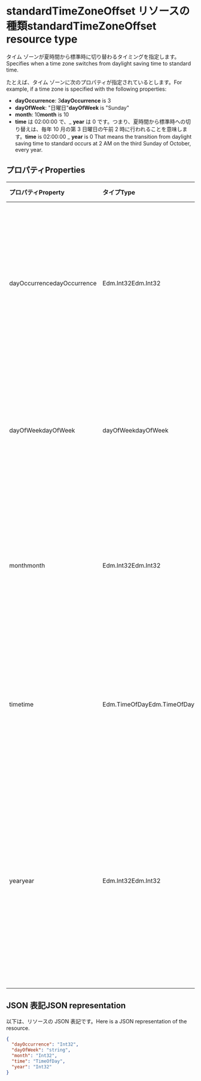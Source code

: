 # <a name="standardtimezoneoffset-resource-type"></a><span data-ttu-id="0a7bb-101">standardTimeZoneOffset リソースの種類</span><span class="sxs-lookup"><span data-stu-id="0a7bb-101">standardTimeZoneOffset resource type</span></span>

<span data-ttu-id="0a7bb-102">タイム ゾーンが夏時間から標準時に切り替わるタイミングを指定します。</span><span class="sxs-lookup"><span data-stu-id="0a7bb-102">Specifies when a time zone switches from daylight saving time to standard time.</span></span>

<span data-ttu-id="0a7bb-103">たとえば、タイム ゾーンに次のプロパティが指定されているとします。</span><span class="sxs-lookup"><span data-stu-id="0a7bb-103">For example, if a time zone is specified with the following properties:</span></span>

- <span data-ttu-id="0a7bb-104">**dayOccurrence**: 3</span><span class="sxs-lookup"><span data-stu-id="0a7bb-104">**dayOccurrence** is 3</span></span>
- <span data-ttu-id="0a7bb-105">**dayOfWeek**: "日曜日"</span><span class="sxs-lookup"><span data-stu-id="0a7bb-105">**dayOfWeek** is "Sunday"</span></span>
- <span data-ttu-id="0a7bb-106">**month**: 10</span><span class="sxs-lookup"><span data-stu-id="0a7bb-106">**month** is 10</span></span>
- <span data-ttu-id="0a7bb-107">**time** は 02:00:00 で、_ **year** は 0 です。つまり、夏時間から標準時への切り替えは、毎年 10 月の第 3 日曜日の午前 2 時に行われることを意味します。</span><span class="sxs-lookup"><span data-stu-id="0a7bb-107">**time** is 02:00:00 _ **year** is 0 That means the transition from daylight saving time to standard occurs at 2 AM on the third Sunday of October, every year.</span></span>

## <a name="properties"></a><span data-ttu-id="0a7bb-108">プロパティ</span><span class="sxs-lookup"><span data-stu-id="0a7bb-108">Properties</span></span>
| <span data-ttu-id="0a7bb-109">プロパティ</span><span class="sxs-lookup"><span data-stu-id="0a7bb-109">Property</span></span>     | <span data-ttu-id="0a7bb-110">タイプ</span><span class="sxs-lookup"><span data-stu-id="0a7bb-110">Type</span></span>   |<span data-ttu-id="0a7bb-111">説明</span><span class="sxs-lookup"><span data-stu-id="0a7bb-111">Description</span></span>|
|:---------------|:--------|:----------|
| <span data-ttu-id="0a7bb-112">dayOccurrence</span><span class="sxs-lookup"><span data-stu-id="0a7bb-112">dayOccurrence</span></span> | <span data-ttu-id="0a7bb-113">Edm.Int32</span><span class="sxs-lookup"><span data-stu-id="0a7bb-113">Edm.Int32</span></span> | <span data-ttu-id="0a7bb-114">夏時間から標準時への切り替えが月の何番目の曜日に行われるかを表します。</span><span class="sxs-lookup"><span data-stu-id="0a7bb-114">Represents the nth occurrence of the day of week that the transition from daylight saving time to standard time occurs.</span></span> |
| <span data-ttu-id="0a7bb-115">dayOfWeek</span><span class="sxs-lookup"><span data-stu-id="0a7bb-115">dayOfWeek</span></span> | <span data-ttu-id="0a7bb-116">dayOfWeek</span><span class="sxs-lookup"><span data-stu-id="0a7bb-116">dayOfWeek</span></span> | <span data-ttu-id="0a7bb-117">夏時間から標準時への切り替えが行われる曜日を表します。</span><span class="sxs-lookup"><span data-stu-id="0a7bb-117">Represents the day of the week when the transition from daylight saving time to standard time.</span></span> |
| <span data-ttu-id="0a7bb-118">month</span><span class="sxs-lookup"><span data-stu-id="0a7bb-118">month</span></span> | <span data-ttu-id="0a7bb-119">Edm.Int32</span><span class="sxs-lookup"><span data-stu-id="0a7bb-119">Edm.Int32</span></span> | <span data-ttu-id="0a7bb-120">夏時間から標準時への切り替えが行われる月を表します。</span><span class="sxs-lookup"><span data-stu-id="0a7bb-120">Represents the month of the year when the transition from daylight saving time to standard time occurs.</span></span> |
| <span data-ttu-id="0a7bb-121">time</span><span class="sxs-lookup"><span data-stu-id="0a7bb-121">time</span></span> | <span data-ttu-id="0a7bb-122">Edm.TimeOfDay</span><span class="sxs-lookup"><span data-stu-id="0a7bb-122">Edm.TimeOfDay</span></span> | <span data-ttu-id="0a7bb-123">夏時間から標準時への切り替えが行われる時刻を表します。</span><span class="sxs-lookup"><span data-stu-id="0a7bb-123">Represents the time of day when the transition from daylight saving time to standard time occurs.</span></span> |
| <span data-ttu-id="0a7bb-124">year</span><span class="sxs-lookup"><span data-stu-id="0a7bb-124">year</span></span> | <span data-ttu-id="0a7bb-125">Edm.Int32</span><span class="sxs-lookup"><span data-stu-id="0a7bb-125">Edm.Int32</span></span> | <span data-ttu-id="0a7bb-126">夏時間から標準時への切り替えが年に何回行われるかを表します。</span><span class="sxs-lookup"><span data-stu-id="0a7bb-126">Represents how frequently in terms of years the change from daylight saving time to standard time occurs.</span></span> <span data-ttu-id="0a7bb-127">たとえば、値 0 は年に 1 回を意味します。</span><span class="sxs-lookup"><span data-stu-id="0a7bb-127">For example, a value of 0 means every year.</span></span>|

## <a name="json-representation"></a><span data-ttu-id="0a7bb-128">JSON 表記</span><span class="sxs-lookup"><span data-stu-id="0a7bb-128">JSON representation</span></span>

<span data-ttu-id="0a7bb-129">以下は、リソースの JSON 表記です。</span><span class="sxs-lookup"><span data-stu-id="0a7bb-129">Here is a JSON representation of the resource.</span></span>

<!-- {
  "blockType": "resource",
  "optionalProperties": [

  ],
  "@odata.type": "microsoft.graph.standardTimeZoneOffset"
}-->

```json
{
  "dayOccurrence": "Int32",
  "dayOfWeek": "string",
  "month": "Int32",
  "time": "TimeOfDay",
  "year": "Int32"
}

```

<!-- uuid: 8fcb5dbc-d5aa-4681-8e31-b001d5168d79
2015-10-25 14:57:30 UTC -->
<!-- {
  "type": "#page.annotation",
  "description": "standardTimeZoneOffset resource",
  "keywords": "",
  "section": "documentation",
  "tocPath": ""
}-->